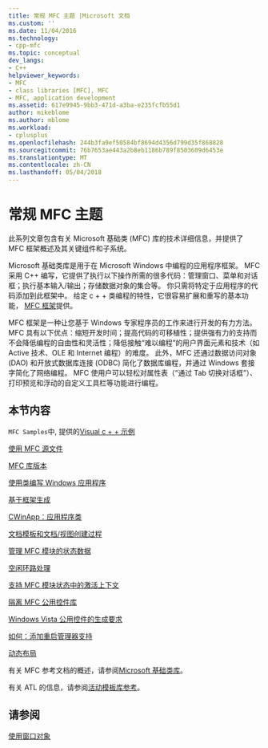 ```yaml
---
title: 常规 MFC 主题 |Microsoft 文档
ms.custom: ''
ms.date: 11/04/2016
ms.technology:
- cpp-mfc
ms.topic: conceptual
dev_langs:
- C++
helpviewer_keywords:
- MFC
- class libraries [MFC], MFC
- MFC, application development
ms.assetid: 617e9945-9bb3-471d-a3ba-e235fcfb55d1
author: mikeblome
ms.author: mblome
ms.workload:
- cplusplus
ms.openlocfilehash: 244b3fa9ef50584bf8694d4356d799d35f868828
ms.sourcegitcommit: 76b7653ae443a2b8eb1186b789f8503609d6453e
ms.translationtype: MT
ms.contentlocale: zh-CN
ms.lasthandoff: 05/04/2018
---
```

# <a name="general-mfc-topics"></a>常规 MFC 主题
此系列文章包含有关 Microsoft 基础类 (MFC) 库的技术详细信息，并提供了 MFC 框架概述及其关键组件和子系统。  
  
 Microsoft 基础类库是用于在 Microsoft Windows 中编程的应用程序框架。 MFC 采用 C++ 编写，它提供了执行以下操作所需的很多代码：管理窗口、菜单和对话框；执行基本输入/输出；存储数据对象的集合等。 你只需将特定于应用程序的代码添加到此框架中。 给定 c + + 类编程的特性，它很容易扩展和重写的基本功能， [MFC 框架](../mfc/framework-mfc.md)提供。  
  
 MFC 框架是一种让您基于 Windows 专家程序员的工作来进行开发的有力方法。 MFC 具有以下优点：缩短开发时间；提高代码的可移植性；提供强有力的支持而不会降低编程的自由性和灵活性；降低接触“难以编程”的用户界面元素和技术（如 Active 技术、OLE 和 Internet 编程）的难度。 此外，MFC 还通过数据访问对象 (DAO) 和开放式数据库连接 (ODBC) 简化了数据库编程，并通过 Windows 套接字简化了网络编程。 MFC 使用户可以轻松对属性表（“通过 Tab 切换对话框”）、打印预览和浮动的自定义工具栏等功能进行编程。  
  
## <a name="in-this-section"></a>本节内容  
 `MFC Samples`中, 提供的[Visual c + + 示例](../visual-cpp-samples.md)  
  
 [使用 MFC 源文件](../mfc/using-the-mfc-source-files.md)  
  
 [MFC 库版本](../mfc/mfc-library-versions.md)  
  
 [使用类编写 Windows 应用程序](../mfc/using-the-classes-to-write-applications-for-windows.md)  
  
 [基于框架生成](../mfc/building-on-the-framework.md)  
  
 [CWinApp：应用程序类](../mfc/cwinapp-the-application-class.md)  
  
 [文档模板和文档/视图创建过程](../mfc/document-templates-and-the-document-view-creation-process.md)  
  
 [管理 MFC 模块的状态数据](../mfc/managing-the-state-data-of-mfc-modules.md)  
  
 [空闲环路处理](../mfc/idle-loop-processing.md)  
  
 [支持 MFC 模块状态中的激活上下文](../mfc/support-for-activation-contexts-in-the-mfc-module-state.md)  
  
 [隔离 MFC 公用控件库](../mfc/isolation-of-the-mfc-common-controls-library.md)  
  
 [Windows Vista 公用控件的生成要求](../mfc/build-requirements-for-windows-vista-common-controls.md)  
  
 [如何：添加重启管理器支持](../mfc/how-to-add-restart-manager-support.md)  
  
 [动态布局](../mfc/dynamic-layout.md)  
  
 有关 MFC 参考文档的概述，请参阅[Microsoft 基础类库](../mfc/mfc-desktop-applications.md)。  
  
 有关 ATL 的信息，请参阅[活动模板库参考](../atl/atl-class-overview.md)。  
  
## <a name="see-also"></a>请参阅  
 [使用窗口对象](../mfc/working-with-window-objects.md)

